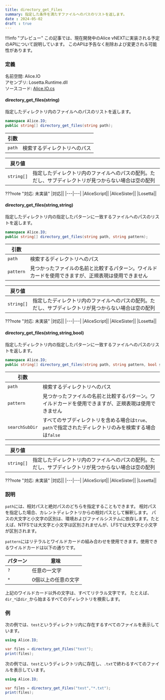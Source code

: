 ```yaml
---
title: directory_get_Files
summary: 指定した条件を満たすファイルへのパスのリストを返します。
date : 2024-05-02
draft : true
---
```


!!!info "プレビュー"
    この記事では、現在開発中のAlice vNEXTに実装される予定のAPIについて説明しています。
    このAPIは予告なく削除および変更される可能性があります。

### 定義
名前空間: Alice.IO<br/>
アセンブリ: Losetta.Runtime.dll<br/>
ソースコード: [Alice.IO.cs](https://github.com/WSOFT-Project/Losetta/blob/master/Losetta.Runtime/Alice.IO.cs)

#### directory_get_files(string)

指定したディレクトリ内のファイルへのパスのリストを返します。

```cs title="AliceScript"
namespace Alice.IO;
public string[] directory_get_files(string path);
```

|引数| |
|-|-|
|`path`|検索するディレクトリへのパス|

|戻り値| |
|-|-|
|`string[]`|指定したディレクトリ内のファイルへのパスの配列。ただし、サブディレクトリが見つからない場合は空の配列|

???note "対応: 未実装"
    |対応||
    |---|---|
    |AliceScript||
    |AliceSister||
    |Losetta||

#### directory_get_files(string,string)

指定したディレクトリ内の指定したパターンに一致するファイルへのパスのリストを返します。

```cs title="AliceScript"
namespace Alice.IO;
public string[] directory_get_files(string path, string pattern);
```

|引数| |
|-|-|
|`path`|検索するディレクトリへのパス|
|`pattern`|見つかったファイルの名前と比較するパターン。ワイルドカードを使用できますが、正規表現は使用できません|

|戻り値| |
|-|-|
|`string[]`|指定したディレクトリ内のファイルへのパスの配列。ただし、サブディレクトリが見つからない場合は空の配列|

???note "対応: 未実装"
    |対応||
    |---|---|
    |AliceScript||
    |AliceSister||
    |Losetta||

#### directory_get_files(string,string,bool)

指定したディレクトリ内の指定したパターンに一致するファイルへのパスのリストを返します。

```cs title="AliceScript"
namespace Alice.IO;
public string[] directory_get_files(string path, string pattern, bool searchSubDir);
```

|引数| |
|-|-|
|`path`|検索するディレクトリへのパス|
|`pattern`|見つかったファイルの名前と比較するパターン。ワイルドカードを使用できますが、正規表現は使用できません|
|`searchSubDir`|すべてのサブディレクトリを含める場合は`true`、`path`で指定されたディレクトリのみを検索する場合は`false`|

|戻り値| |
|-|-|
|`string[]`|指定したディレクトリ内のファイルへのパスの配列。ただし、サブディレクトリが見つからない場合は空の配列|

???note "対応: 未実装"
    |対応||
    |---|---|
    |AliceScript||
    |AliceSister||
    |Losetta||

### 説明

`path`には、相対パスと絶対パスのどちらを指定することもできます。
相対パスを指定した場合、カレントディレクトリからの相対パスとして解釈します。
パスの大文字と小文字の区別は、環境およびファイルシステムに依存します。たとえば、NTFSでは大文字と小文字は区別されませんが、LFSでは大文字と小文字が区別されます。

`pattern`にはリテラルとワイルドカードの組み合わせを使用できます。使用できるワイルドカードは以下の通りです。

パターン|意味
---|---
`?`|任意の一文字
`*`|0個以上の任意の文字

上記のワイルドカード以外の文字は、すべてリテラル文字です。
たとえば、`dir_*`は`dir_`から始まるすべてのディレクトリを検索します。

### 例
次の例では、`test`というディレクトリ内に存在するすべてのファイルを表示しています。

```cs title="AliceScript"
using Alice.IO;

var files = directory_get_Files("test");
print(files);
```

次の例では、`test`というディレクトリ内に存在し、`.txt`で終わるすべてのファイルを表示しています。

```cs title="AliceScript"
using Alice.IO;

var files = directory_get_Files("test","*.txt");
print(files);
```